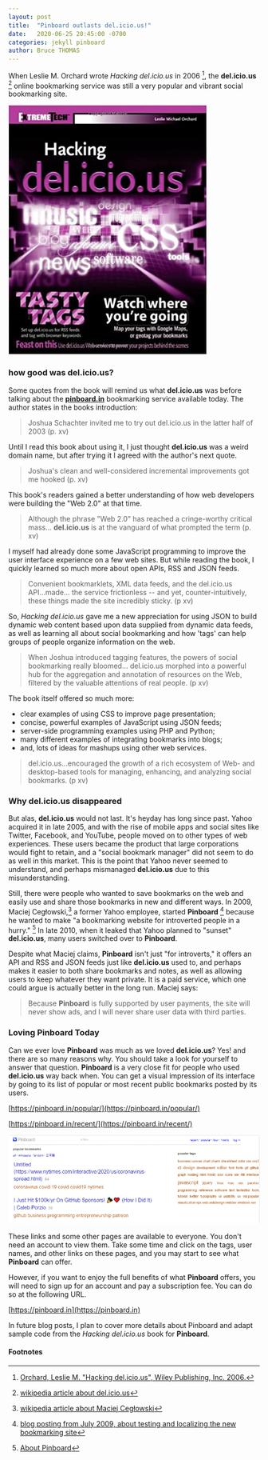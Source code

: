 ```yaml
---
layout: post
title:  "Pinboard outlasts del.icio.us!"
date:   2020-06-25 20:45:00 -0700
categories: jekyll pinboard
author: Bruce THOMAS
---
```

When Leslie M. Orchard wrote *Hacking del.icio.us* in 2006 [^1],
the **del.icio.us** [^2] online bookmarking service was still a very
popular and vibrant social bookmarking site.

![book cover](/assets/hacking_del-icio-us.jpg)

### how good was del.icio.us? ###

Some quotes from the book will remind us what **del.icio.us** was
before talking about the **[pinboard.in](https://pinboard.in)** bookmarking service available today.
The author states in the books introduction:

> Joshua Schachter invited me to try out del.icio.us in the latter half of 2003 (p. xv)

Until I read this book about using it,
I just thought **del.icio.us** was a weird domain name, but after trying it
I agreed with the author's next quote.

> Joshua's clean and well-considered incremental improvements got me hooked (p. xv)

This book's readers gained a better understanding of how web developers
were building the "Web 2.0" at that time.

> Although the phrase "Web 2.0" has reached a cringe-worthy critical mass...
> **del.icio.us** is at the vanguard of what prompted the term (p. xv)

I myself had already done some JavaScript programming
to improve the user interface experience on a few web sites.
But while reading the book,
I quickly learned so much more about open APIs, RSS and JSON feeds.

> Convenient bookmarklets, XML data feeds, and the del.icio.us API...made...
> the service frictionless -- and yet, counter-intuitively, these things
> made the site incredibly sticky. (p xv)

So, *Hacking del.icio.us* gave me a new appreciation for using
JSON to build dynamic web content based upon data supplied from dynamic
data feeds, as well as learning all about social bookmarking and how
'tags' can help groups of people organize information on the web.

> When Joshua introduced tagging features, the powers of social bookmarking really bloomed...
> del.icio.us morphed into a powerful hub for the aggregation and annotation
> of resources on the Web, filtered by the valuable attentions of real people. (p xv)

The book itself offered so much more:
* clear examples of using CSS to improve page presentation;
* concise, powerful examples of JavaScript using JSON feeds;
* server-side programming examples using PHP and Python;
* many different examples of integrating bookmarks into blogs;
* and, lots of ideas for mashups using other web services.

> del.icio.us...encouraged the growth of a rich ecosystem of Web- and
> desktop-based tools for managing, enhancing, and analyzing social bookmarks. (p xv)

### Why del.icio.us disappeared ###

But alas, **del.icio.us** would not last. It's heyday has long since past.
Yahoo acquired it in late 2005, and with the rise of mobile apps
and social sites like Twitter, Facebook, and YouTube,
people moved on to other types of web experiences. These
users became the product that large corporations would fight to retain,
and a "social bookmark manager" did not seem to do as well in this market.
This is the point that Yahoo never seemed to understand,
and perhaps mismanaged **del.icio.us** due to this misunderstanding.

Still, there were people who wanted to save bookmarks on the web and
easily use and share those bookmarks in new and different ways. In 2009,
Maciej Cegłowski,[^3] a former Yahoo employee, started **Pinboard** [^4] because he
wanted to make "a bookmarking website for introverted people in a hurry." [^5]
In late 2010, when it leaked that Yahoo planned to "sunset" **del.icio.us**,
many users switched over to **Pinboard**.

Despite what Maciej claims, **Pinboard** isn't just "for introverts,"
it offers an API and RSS and JSON feeds just like **del.icio.us** used to,
and perhaps makes it easier to both share bookmarks and notes, as well
as allowing users to keep whatever they want private. It is a paid service,
which one could argue is actually better in the long run. Maciej says:

> Because **Pinboard** is fully supported by user payments,
> the site will never show ads, and I will never share user data with third parties.

### Loving Pinboard Today ###

Can we ever love **Pinboard** was much as we loved **del.icio.us**? Yes! and there are so many reasons why. You should take a look for yourself to answer that question. **Pinboard** is a very close fit for people who used **del.icio.us** way back when.
You can get a visual impression of its interface by going to its list of popular or most recent public bookmarks posted by its users.

  [https://pinboard.in/popular/](https://pinboard.in/popular/)

  [https://pinboard.in/recent/](https://pinboard.in/recent/)

![Pinboard UI](/assets/2020_06_26-pinboard-popular.png)

These links and some other pages are available to everyone. You don't need an account
to view them. Take some time and click on the tags, user names, and other links on these pages, and
you may start to see what **Pinboard** can offer.

However, if you want to enjoy the full benefits of what **Pinboard** offers,
you will need to sign up for an account and pay a subscription fee. You can do so at the following URL.

  [https://pinboard.in](https://pinboard.in)

In future blog posts, I plan to cover more details about Pinboard and adapt sample code from the *Hacking del.icio.us* book for **Pinboard**.


#### Footnotes ####

[^1]: [Orchard, Leslie M. "Hacking del.icio.us", Wiley Publishing, Inc. 2006.](https://www.amazon.com/Leslie-M-Orchard/dp/0470037857/ref=sr_1_4?dchild=1&keywords=hacking+del.icio.us&qid=1593228212&sr=8-4)
[^2]: [wikipedia article about del.icio.us](https://en.wikipedia.org/wiki/Delicious_(website))
[^3]: [wikipedia article about Maciej Cegłowski](https://en.wikipedia.org/wiki/Maciej_Ceg%C5%82owski)
[^4]: [blog posting from July 2009, about testing and localizing the new bookmarking site](https://idlewords.com/2009/07/localizing_pinboard.htm)
[^5]: [About Pinboard](https://pinboard.in/about/)
